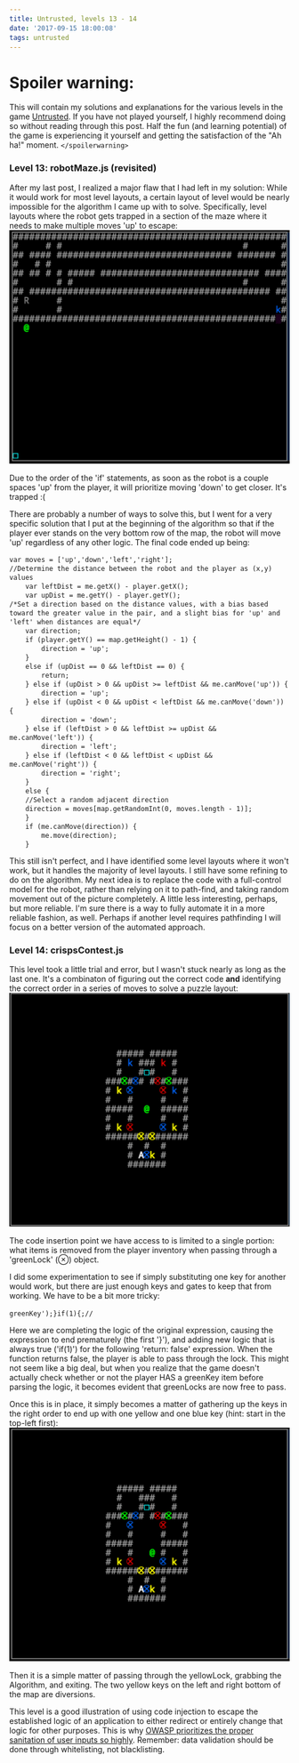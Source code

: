 ```yaml
---
title: Untrusted, levels 13 - 14
date: '2017-09-15 18:00:08'
tags: untrusted
---
```


# Spoiler warning:
This will contain my solutions and explanations for the various levels in the game [Untrusted](https://alexnisnevich.github.io/untrusted/). If you have not played yourself, I highly recommend doing so without reading through this post. Half the fun (and learning potential) of the game is experiencing it yourself and getting the satisfaction of the "Ah ha!" moment.
`</spoilerwarning>`

### Level 13: robotMaze.js (revisited)
After my last post, I realized a major flaw that I had left in my solution: While it would work for most level layouts, a certain layout of level would be nearly impossible for the algorithm I came up with to solve. Specifically, level layouts where the robot gets trapped in a section of the maze where it needs to make multiple moves 'up' to escape:
![Screen-Shot-2017-09-15-at-9.33.27-AM](/assets/images/Screen-Shot-2017-09-15-at-9.33.27-AM.png)

Due to the order of the 'if' statements, as soon as the robot is a couple spaces 'up' from the player, it will prioritize moving 'down' to get closer. It's trapped :(

There are probably a number of ways to solve this, but I went for a very specific solution that I put at the beginning of the algorithm so that if the player ever stands on the very bottom row of the map, the robot will move 'up' regardless of any other logic. The final code ended up being:

```
var moves = ['up','down','left','right'];
//Determine the distance between the robot and the player as (x,y) values             
    var leftDist = me.getX() - player.getX();
    var upDist = me.getY() - player.getY();
/*Set a direction based on the distance values, with a bias based toward the greater value in the pair, and a slight bias for 'up' and 'left' when distances are equal*/
    var direction;
    if (player.getY() == map.getHeight() - 1) {
    	direction = 'up';
    }
    else if (upDist == 0 && leftDist == 0) {
        return;
    } else if (upDist > 0 && upDist >= leftDist && me.canMove('up')) {
        direction = 'up';
    } else if (upDist < 0 && upDist < leftDist && me.canMove('down')) {
        direction = 'down';
    } else if (leftDist > 0 && leftDist >= upDist && me.canMove('left')) {
        direction = 'left';
    } else if (leftDist < 0 && leftDist < upDist && me.canMove('right')) {
        direction = 'right';
    }
    else {
    //Select a random adjacent direction
    direction = moves[map.getRandomInt(0, moves.length - 1)];
	}
    if (me.canMove(direction)) {
        me.move(direction);
    }
```

This still isn't perfect, and I have identified some level layouts where it won't work, but it handles the majority of level layouts. I still have some refining to do on the algorithm. My next idea is to replace the code with a full-control model for the robot, rather than relying on it to path-find, and taking random movement out of the picture completely. A little less interesting, perhaps, but more reliable. I'm sure there is a way to fully automate it in a more reliable fashion, as well. Perhaps if another level requires pathfinding I will focus on a better version of the automated approach.

### Level 14: crispsContest.js
This level took a little trial and error, but I wasn't stuck nearly as long as the last one. It's a combinaton of figuring out the correct code **and** identifying the correct order in a series of moves to solve a puzzle layout:
![Screen-Shot-2017-09-15-at-9.50.22-AM](/assets/images/Screen-Shot-2017-09-15-at-9.50.22-AM.png)

The code insertion point we have access to is limited to a single portion: what items is removed from the player inventory when passing through a 'greenLock' (⊗) object.

I did some experimentation to see if simply substituting one key for another would work, but there are just enough keys and gates to keep that from working. We have to be a bit more tricky:

`greenKey');}if(1){;//`

Here we are completing the logic of the original expression, causing the expression to end prematurely (the first '}'), and adding new logic that is always true ('if(1)') for the following 'return: false' expression.
When the function returns false, the player is able to pass through the lock.
This might not seem like a big deal, but when you realize that the game doesn't actually check whether or not the player HAS a greenKey item before parsing the logic, it becomes evident that greenLocks are now free to pass.

Once this is in place, it simply becomes a matter of gathering up the keys in the right order to end up with one yellow and one blue key (hint: start in the top-left first):
![Screen-Shot-2017-09-15-at-9.56.34-AM](/assets/images/Screen-Shot-2017-09-15-at-9.56.34-AM.png)

Then it is a simple matter of passing through the yellowLock, grabbing the Algorithm, and exiting. The two yellow keys on the left and right bottom of the map are diversions.

This level is a good illustration of using code injection to escape the established logic of an application to either redirect or entirely change that logic for other purposes. This is why [OWASP prioritizes the proper sanitation of user inputs so highly](https://www.owasp.org/images/f/f8/OWASP_Top_10_-_2013.pdf). Remember: data validation should be done through whitelisting, not blacklisting.
